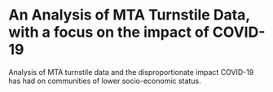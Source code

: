 # An Analysis of MTA Turnstile Data, with a focus on the impact of COVID-19
Analysis of MTA turnstile data and the disproportionate impact COVID-19 has had on communities of lower socio-economic status.
